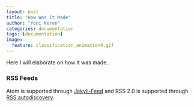 ```yaml
---
layout: post
title: "How Was It Made"
author: "Yoni Keren"
categories: documentation
tags: [documentation]
image:
  feature: classification_animation4.gif
---
```


Here I will elaborate on how it was made..

### RSS Feeds

Atom is supported through [Jekyll-Feed](https://github.com/jekyll/jekyll-feed) and RSS 2.0 is supported through [RSS autodiscovery](http://www.rssboard.org/rss-autodiscovery).
